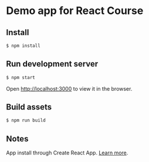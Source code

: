 # Demo app for React Course

## Install

```sh
$ npm install
```


## Run development server

```sh
$ npm start
```

Open [http://localhost:3000](http://localhost:3000) to view it in the browser.


## Build assets

```sh
$ npm run build
```

## Notes

App install through Create React App. [Learn more](https://facebook.github.io/create-react-app/docs/getting-started).

